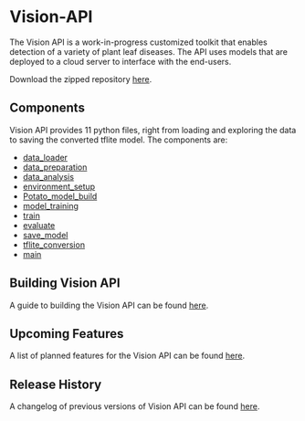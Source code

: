 # Vision-API
The Vision API is a work-in-progress customized toolkit that enables detection of a variety of plant leaf diseases. The API uses models
that are deployed to a cloud server to interface with the end-users.

Download the zipped repository [here](https://github.com/Future-AI-Laboratory/vision-api/archive/refs/heads/master.zip).

## Components
Vision API provides 11 python files, right from loading and exploring the data to saving the converted tflite model. The components are:
+ [data_loader](components/data_loader.md)
+ [data_preparation](components/data_preparation.md)
+ [data_analysis](components/data_analysis.md)
+ [environment_setup](components/environment_setup.md)
+ [Potato_model_build](components/Potato_model_build.md)
+ [model_training](components/model_training.md)
+ [train](components/train.md)
+ [evaluate](components/evaluate.md)
+ [save_model](components/save_model.md)
+ [tflite_conversion](components/tflite_conversion.md)
+ [main](components/main.md)

## Building Vision API
A guide to building the Vision API can be found [here](building.md).

## Upcoming Features
A list of planned features for the Vision API can be found [here](roadmap.md).

## Release History
A changelog of previous versions of Vision API can be found [here](changelog.md).
